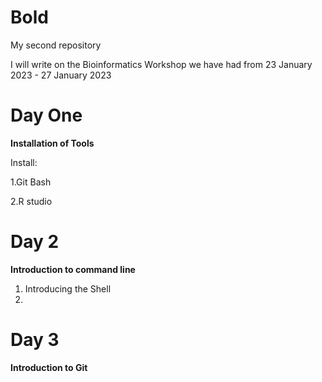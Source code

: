 # Bold
My second repository

I will write on the Bioinformatics Workshop we have had from 23 January 2023 - 27 January 2023

# Day One
**Installation of Tools**

Install:

1.Git Bash

2.R studio

# Day 2
**Introduction to command line**
1. Introducing the Shell
2. 

# Day 3
**Introduction to Git**
